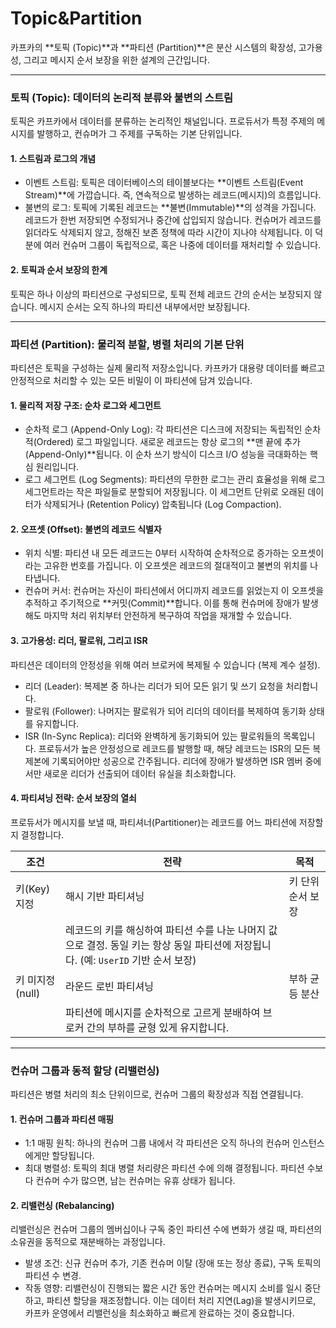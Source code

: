 # Topic\&Partition

카프카의 \*\*토픽 (Topic)\*\*과 \*\*파티션 (Partition)\*\*은 분산 시스템의 확장성, 고가용성, 그리고 메시지 순서 보장을 위한 설계의 근간입니다.

***

### 토픽 (Topic): 데이터의 논리적 분류와 불변의 스트림

토픽은 카프카에서 데이터를 분류하는 논리적인 채널입니다. 프로듀서가 특정 주제의 메시지를 발행하고, 컨슈머가 그 주제를 구독하는 기본 단위입니다.

#### 1. 스트림과 로그의 개념

* 이벤트 스트림: 토픽은 데이터베이스의 테이블보다는 \*\*이벤트 스트림(Event Stream)\*\*에 가깝습니다. 즉, 연속적으로 발생하는 레코드(메시지)의 흐름입니다.
* 불변의 로그: 토픽에 기록된 레코드는 \*\*불변(Immutable)\*\*의 성격을 가집니다. 레코드가 한번 저장되면 수정되거나 중간에 삽입되지 않습니다. 컨슈머가 레코드를 읽더라도 삭제되지 않고, 정해진 보존 정책에 따라 시간이 지나야 삭제됩니다. 이 덕분에 여러 컨슈머 그룹이 독립적으로, 혹은 나중에 데이터를 재처리할 수 있습니다.

#### 2. 토픽과 순서 보장의 한계

토픽은 하나 이상의 파티션으로 구성되므로, 토픽 전체 레코드 간의 순서는 보장되지 않습니다. 메시지 순서는 오직 하나의 파티션 내부에서만 보장됩니다.

***

### 파티션 (Partition): 물리적 분할, 병렬 처리의 기본 단위

파티션은 토픽을 구성하는 실제 물리적 저장소입니다. 카프카가 대용량 데이터를 빠르고 안정적으로 처리할 수 있는 모든 비밀이 이 파티션에 담겨 있습니다.

#### 1. 물리적 저장 구조: 순차 로그와 세그먼트

* 순차적 로그 (Append-Only Log): 각 파티션은 디스크에 저장되는 독립적인 순차적(Ordered) 로그 파일입니다. 새로운 레코드는 항상 로그의 \*\*맨 끝에 추가(Append-Only)\*\*됩니다. 이 순차 쓰기 방식이 디스크 I/O 성능을 극대화하는 핵심 원리입니다.
* 로그 세그먼트 (Log Segments): 파티션의 무한한 로그는 관리 효율성을 위해 로그 세그먼트라는 작은 파일들로 분할되어 저장됩니다. 이 세그먼트 단위로 오래된 데이터가 삭제되거나 (Retention Policy) 압축됩니다 (Log Compaction).

#### 2. 오프셋 (Offset): 불변의 레코드 식별자

* 위치 식별: 파티션 내 모든 레코드는 0부터 시작하여 순차적으로 증가하는 오프셋이라는 고유한 번호를 가집니다. 이 오프셋은 레코드의 절대적이고 불변의 위치를 나타냅니다.
* 컨슈머 커서: 컨슈머는 자신이 파티션에서 어디까지 레코드를 읽었는지 이 오프셋을 추적하고 주기적으로 \*\*커밋(Commit)\*\*합니다. 이를 통해 컨슈머에 장애가 발생해도 마지막 처리 위치부터 안전하게 복구하여 작업을 재개할 수 있습니다.

#### 3. 고가용성: 리더, 팔로워, 그리고 ISR

파티션은 데이터의 안정성을 위해 여러 브로커에 복제될 수 있습니다 (복제 계수 설정).

* 리더 (Leader): 복제본 중 하나는 리더가 되어 모든 읽기 및 쓰기 요청을 처리합니다.
* 팔로워 (Follower): 나머지는 팔로워가 되어 리더의 데이터를 복제하여 동기화 상태를 유지합니다.
* ISR (In-Sync Replica): 리더와 완벽하게 동기화되어 있는 팔로워들의 목록입니다. 프로듀서가 높은 안정성으로 레코드를 발행할 때, 해당 레코드는 ISR의 모든 복제본에 기록되어야만 성공으로 간주됩니다. 리더에 장애가 발생하면 ISR 멤버 중에서만 새로운 리더가 선출되어 데이터 유실을 최소화합니다.

#### 4. 파티셔닝 전략: 순서 보장의 열쇠

프로듀서가 메시지를 보낼 때, 파티셔너(Partitioner)는 레코드를 어느 파티션에 저장할지 결정합니다.

| 조건           | 전략                                                                                | 목적         |
| ------------ | --------------------------------------------------------------------------------- | ---------- |
| 키(Key) 지정    | 해시 기반 파티셔닝                                                                        | 키 단위 순서 보장 |
|              | 레코드의 키를 해싱하여 파티션 수를 나눈 나머지 값으로 결정. 동일 키는 항상 동일 파티션에 저장됩니다. (예: `UserID` 기반 순서 보장) |            |
| 키 미지정 (null) | 라운드 로빈 파티셔닝                                                                       | 부하 균등 분산   |
|              | 파티션에 메시지를 순차적으로 고르게 분배하여 브로커 간의 부하를 균형 있게 유지합니다.                                  |            |

***

### 컨슈머 그룹과 동적 할당 (리밸런싱)

파티션은 병렬 처리의 최소 단위이므로, 컨슈머 그룹의 확장성과 직접 연결됩니다.

#### 1. 컨슈머 그룹과 파티션 매핑

* 1:1 매핑 원칙: 하나의 컨슈머 그룹 내에서 각 파티션은 오직 하나의 컨슈머 인스턴스에게만 할당됩니다.
* 최대 병렬성: 토픽의 최대 병렬 처리량은 파티션 수에 의해 결정됩니다. 파티션 수보다 컨슈머 수가 많으면, 남는 컨슈머는 유휴 상태가 됩니다.

#### 2. 리밸런싱 (Rebalancing)

리밸런싱은 컨슈머 그룹의 멤버십이나 구독 중인 파티션 수에 변화가 생길 때, 파티션의 소유권을 동적으로 재분배하는 과정입니다.

* 발생 조건: 신규 컨슈머 추가, 기존 컨슈머 이탈 (장애 또는 정상 종료), 구독 토픽의 파티션 수 변경.
* 작동 영향: 리밸런싱이 진행되는 짧은 시간 동안 컨슈머는 메시지 소비를 일시 중단하고, 파티션 할당을 재조정합니다. 이는 데이터 처리 지연(Lag)을 발생시키므로, 카프카 운영에서 리밸런싱을 최소화하고 빠르게 완료하는 것이 중요합니다.
